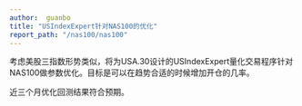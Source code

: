 ```yaml
---
author:  guanbo
title: "USIndexExpert针对NAS100的优化"
report_path: "/nas100/nas100"
---
```

考虑美股三指数形势类似，将为USA.30设计的USIndexExpert量化交易程序针对NAS100做参数优化。目标是可以在趋势合适的时候增加开仓的几率。

近三个月优化回测结果符合预期。
